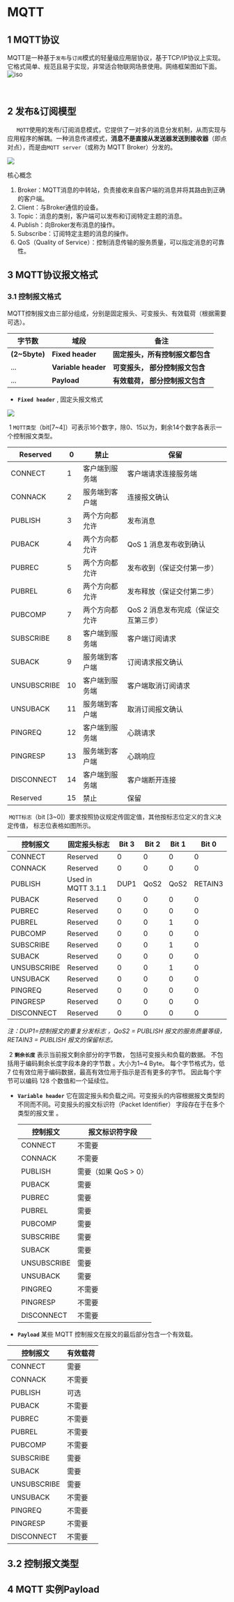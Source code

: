 # MQTT



## 1 MQTT协议

​		MQTT是一种基于`发布`与`订阅`模式的轻量级应用层协议，基于TCP/IP协议上实现。它格式简单、规范且易于实现，非常适合物联网场景使用。网络框架图如下面。![iso](./image/iso.jpg)

​	

## 2 发布&订阅模型

​	`	MQTT`使用的发布/订阅消息模式，它提供了一对多的消息分发机制，从而实现与应用程序的解耦。一种消息传递模式，**消息不是直接从发送器发送到接收器**（即点对点），而是由`MQTT server`（或称为 MQTT Broker）分发的。

![](./image/pub&sub.jpg)

核心概念

1.  Broker：MQTT消息的中转站，负责接收来自客户端的消息并将其路由到正确的客户端。
2.  Client：与Broker通信的设备。
3.  Topic：消息的类别，客户端可以发布和订阅特定主题的消息。
4.  Publish：向Broker发布消息的操作。
5.  Subscribe：订阅特定主题的消息的操作。
6.  QoS（Quality of Service）：控制消息传输的服务质量，可以指定消息的可靠性。



## 3 MQTT协议报文格式

### 3.1 控制报文格式

​	MQTT控制报文由三部分组成，分别是固定报头、可变报头、有效载荷（根据需要可选）。

| 字节数        | 域段                | 备注                             |
| ------------- | ------------------- | -------------------------------- |
| **(2~5byte)** | **Fixed header**    | **固定报头，所有控制报文都包含** |
| ...           | **Variable header** | **可变报头， 部分控制报文包含**  |
| ...           | **Payload**         | **有效载荷， 部分控制报文包含**  |

-   **`Fixed header`** , 固定头报文格式

![](./image/control.jpg)

​	  1 `MQTT类型`（bit[7~4]）可表示16个数字，除0、15以为，剩余14个数字各表示一个控制报文类型。

| Reserved    | 0    | 禁止           | 保留                                 |
| ----------- | ---- | -------------- | ------------------------------------ |
| CONNECT     | 1    | 客户端到服务端 | 客户端请求连接服务端                 |
| CONNACK     | 2    | 服务端到客户端 | 连接报文确认                         |
| PUBLISH     | 3    | 两个方向都允许 | 发布消息                             |
| PUBACK      | 4    | 两个方向都允许 | QoS 1 消息发布收到确认               |
| PUBREC      | 5    | 两个方向都允许 | 发布收到（保证交付第一步）           |
| PUBREL      | 6    | 两个方向都允许 | 发布释放（保证交付第二步）           |
| PUBCOMP     | 7    | 两个方向都允许 | QoS 2 消息发布完成（保证交互第三步） |
| SUBSCRIBE   | 8    | 客户端到服务端 | 客户端订阅请求                       |
| SUBACK      | 9    | 服务端到客户端 | 订阅请求报文确认                     |
| UNSUBSCRIBE | 10   | 客户端到服务端 | 客户端取消订阅请求                   |
| UNSUBACK    | 11   | 服务端到客户端 | 取消订阅报文确认                     |
| PINGREQ     | 12   | 客户端到服务端 | 心跳请求                             |
| PINGRESP    | 13   | 服务端到客户端 | 心跳响应                             |
| DISCONNECT  | 14   | 客户端到服务端 | 客户端断开连接                       |
| Reserved    | 15   | 禁止           | 保留                                 |

​	`MQTT标志`（bit [3~0]）要求按照协议规定传固定值，其他按标志位定义的含义决定传值， 标志位表格如图所示。

| 控制报文    | 固定报头标志       | Bit 3 | Bit 2 | Bit 1 | Bit 0   |
| ----------- | ------------------ | ----- | ----- | ----- | ------- |
| CONNECT     | Reserved           | 0     | 0     | 0     | 0       |
| CONNACK     | Reserved           | 0     | 0     | 0     | 0       |
| PUBLISH     | Used in MQTT 3.1.1 | DUP1  | QoS2  | QoS2  | RETAIN3 |
| PUBACK      | Reserved           | 0     | 0     | 0     | 0       |
| PUBREC      | Reserved           | 0     | 0     | 0     | 0       |
| PUBREL      | Reserved           | 0     | 0     | 1     | 0       |
| PUBCOMP     | Reserved           | 0     | 0     | 0     | 0       |
| SUBSCRIBE   | Reserved           | 0     | 0     | 1     | 0       |
| SUBACK      | Reserved           | 0     | 0     | 0     | 0       |
| UNSUBSCRIBE | Reserved           | 0     | 0     | 1     | 0       |
| UNSUBACK    | Reserved           | 0     | 0     | 0     | 0       |
| PINGREQ     | Reserved           | 0     | 0     | 0     | 0       |
| PINGRESP    | Reserved           | 0     | 0     | 0     | 0       |
| DISCONNECT  | Reserved           | 0     | 0     | 0     | 0       |

*注：DUP1=控制报文的重复分发标志 ，QoS2 = PUBLISH 报文的服务质量等级， RETAIN3 = PUBLISH 报文的保留标志。*

​	2 **`剩余长度`**   表示当前报文剩余部分的字节数， 包括可变报头和负载的数据。 不包括用于编码剩余长度字段本身的字节数  。大小为1~4 Byte。 每个字节格式为，低 7 位有效位用于编码数据，最高有效位用于指示是否有更多的字节。 因此每个字节可以编码 128 个数值和一个延续位。

-   **`Variable header`**   它在固定报头和负载之间。可变报头的内容根据报文类型的不同而不同。可变报头的报文标识符（Packet Identifier） 字段存在于在多个类型的报文里 。

    | 控制报文    | 报文标识符字段       |
    | ----------- | -------------------- |
    | CONNECT     | 不需要               |
    | CONNACK     | 不需要               |
    | PUBLISH     | 需要（如果 QoS > 0） |
    | PUBACK      | 需要                 |
    | PUBREC      | 需要                 |
    | PUBREL      | 需要                 |
    | PUBCOMP     | 需要                 |
    | SUBSCRIBE   | 需要                 |
    | SUBACK      | 需要                 |
    | UNSUBSCRIBE | 需要                 |
    | UNSUBACK    | 需要                 |
    | PINGREQ     | 不需要               |
    | PINGRESP    | 不需要               |
    | DISCONNECT  | 不需要               |

-   **`Payload`**  某些 MQTT 控制报文在报文的最后部分包含一个有效载。

| 控制报文    | 有效载荷 |
| ----------- | -------- |
| CONNECT     | 需要     |
| CONNACK     | 不需要   |
| PUBLISH     | 可选     |
| PUBACK      | 不需要   |
| PUBREC      | 不需要   |
| PUBREL      | 不需要   |
| PUBCOMP     | 不需要   |
| SUBSCRIBE   | 需要     |
| SUBACK      | 需要     |
| UNSUBSCRIBE | 需要     |
| UNSUBACK    | 不需要   |
| PINGREQ     | 不需要   |
| PINGRESP    | 不需要   |
| DISCONNECT  | 不需要   |

## 3.2 控制报文类型



## 4 MQTT 实例**Payload**
